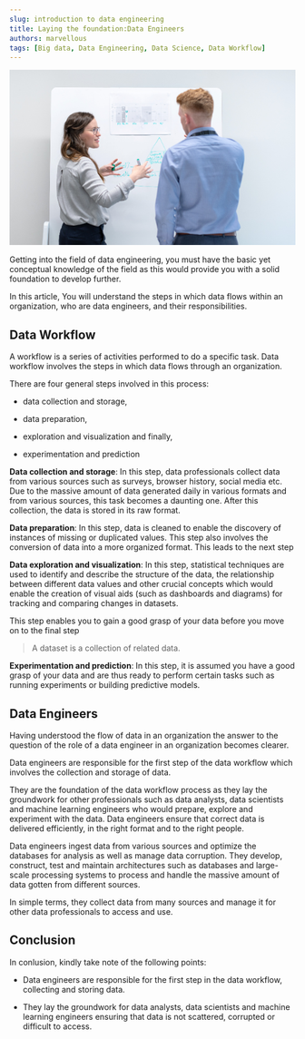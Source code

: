 ```yaml
---
slug: introduction to data engineering
title: Laying the foundation:Data Engineers
authors: marvellous
tags: [Big data, Data Engineering, Data Science, Data Workflow]
---
```


![image title](<hero(head)-img.png>)

Getting into the field of data engineering, you must have the basic yet conceptual knowledge of the field as this would provide you with a solid foundation to develop further.

In this article, You will understand the steps in which data flows within an organization, who are data engineers, and their responsibilities.
<!--truncate-->

## Data Workflow

A workflow is a series of activities performed to do a specific task. Data workflow involves the steps in which data flows through an organization.

There are four general steps involved in this process:

- data collection and storage,

- data preparation,

- exploration and visualization and finally,

- experimentation and prediction

**Data collection and storage**: In this step, data professionals collect data from various sources such as surveys, browser history, social media etc. Due to the massive amount of data generated daily in various formats and from various sources, this task becomes a daunting one. After this collection, the data is stored in its raw format.

**Data preparation**: In this step, data is cleaned to enable the discovery of instances of missing or duplicated values. This step also involves the conversion of data into a more organized format. This leads to the next step

**Data exploration and visualization**: In this step, statistical techniques are used to identify and describe the structure of the data, the relationship between different data values and other crucial concepts which would enable the creation of visual aids (such as dashboards and diagrams) for tracking and comparing changes in datasets.

This step enables you to gain a good grasp of your data before you move on to the final step

> A dataset is a collection of related data.

**Experimentation and prediction**: In this step, it is assumed you have a good grasp of your data and are thus ready to perform certain tasks such as running experiments or building predictive models.

## Data Engineers

Having understood the flow of data in an organization the answer to the question of the role of a data engineer in an organization becomes clearer.

Data engineers are responsible for the first step of the data workflow which involves the collection and storage of data.

They are the foundation of the data workflow process as they lay the groundwork for other professionals such as data analysts, data scientists and machine learning engineers who would prepare, explore and experiment with the data. Data engineers ensure that correct data is delivered efficiently, in the right format and to the right people.

Data engineers ingest data from various sources and optimize the databases for analysis as well as manage data corruption. They develop, construct, test and maintain architectures such as databases and large-scale processing systems to process and handle the massive amount of data gotten from different sources.

In simple terms, they collect data from many sources and manage it for other data professionals to access and use.

## Conclusion
In conlusion, kindly take note of the following points:
- Data engineers are responsible for the first step in the data workflow, collecting and storing data.

- They lay the groundwork for data analysts, data scientists and machine learning engineers ensuring that data is not scattered, corrupted or difficult to access.
